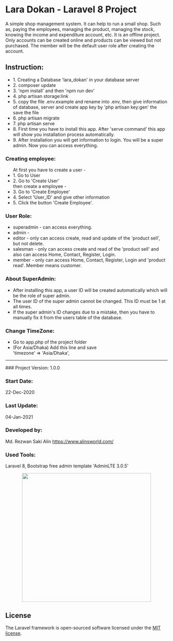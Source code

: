 # Lara Dokan  - Laravel 8 Project
A simple shop management system. It can help to run a small shop. Such as, paying the employees, managing the product, managing the stock, knowing the income and expenditure account, etc. It is an offline project. Only accounts can be created online and products can be viewed but not purchased. The member will be the default user role after creating the account. 

## Instruction:
<ul>
    <li>1. Creating a Database 'lara_dokan' in your database server</li>
    <li>2. composer update</li>
    <li>3. 'npm install' and then 'npm run dev'</li>
    <li>4. php artisan storage:link</li>
    <li>5. copy the file .env.example and rename into .env, then give information of database, server and create app key by 'php artisan key:gen' the save the file</li>
    <li>6. php artisan migrate</li>
    <li>7. php artisan serve</li> 
    <li>8. First time you have to install this app. After 'serve command' this app will show you installation process automatically.</li> 
    <li>9. After installation you will get information to login. You will be a super admin. Now you can access everything.</li> 
</ul>

### Creating employee:
<ul>
At first you have to create a user -
    <li>1. Go to User</li>
    <li>2. Go to 'Create User'</li>
then create a employee -
    <li>3. Go to 'Create Employee'</li>
    <li>4. Select 'User_ID' and give other information</li>
    <li>5. Click the button 'Create Employee'.</li>
</ul>

### User Role:
<ul>
    <li>superadmin - can access everything.</li>
    <li>admin - </li>
    <li>editor -  only can access create, read and update of the 'product sell', but not delete. 
</li>
    <li>salesman - only can access create and read of the 'product sell' and also can access Home, Contact, Register, Login.</li>
    <li>member - only can access Home, Contact, Register, Login and 'product read'. Member means customer.</li>
</ul>

### About SuperAdmin:
<ul>
<li>After installing this app, a user ID will be created automatically which will be the role of super admin.</li>
<li>The user ID of the super admin cannot be changed. This ID must be 1 at all times.</li>
<li>If the super admin's ID changes due to a mistake, then you have to manually fix it from the users table of the database.</li>
</ul>
 

### Change TimeZone:
<ul>
<li>Go to app.php of the project folder</li>
<li>(For Asia/Dhaka) Add this line and save</li>
'timezone' => 'Asia/Dhaka',
</ul>
 

<hr>
### Project Version:
1.0.0

### Start Date:
22-Dec-2020

### Last Update:
04-Jan-2021

### Developed by:
Md. Rezwan Saki Alin
https://www.alinsworld.com/

### Used Tools:
Laravel 8, Bootstrap free admin template 'AdminLTE 3.0.5' 


   
<p align="center"><a href="https://laravel.com" target="_blank"><img src="https://raw.githubusercontent.com/laravel/art/master/logo-lockup/5%20SVG/2%20CMYK/1%20Full%20Color/laravel-logolockup-cmyk-red.svg" width="400"></a></p>

## License

The Laravel framework is open-sourced software licensed under the [MIT license](https://opensource.org/licenses/MIT).
